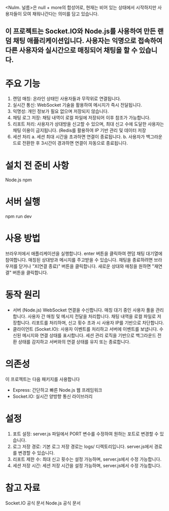 <Nulm. 널름>은 null + more의 합성어로, 
현재는 비어 있는 상태에서 시작하지만 사용자들이 모여 채워나간다는 의미를 담고 있습니다.

이 프로젝트는 Socket.IO와 Node.js를 사용하여 만든 랜덤 채팅 애플리케이션입니다. 
사용자는 익명으로 접속하여 다른 사용자와 실시간으로 매칭되어 채팅을 할 수 있습니다.
------------------------------------------------------------------------
# 주요 기능
1. 랜덤 매칭: 온라인 상태인 사용자들과 무작위로 연결됩니다.
2. 실시간 통신: WebSocket 기술을 활용하여 메시지가 즉시 전달됩니다.
3. 익명성: 개인 정보가 필요 없으며 저장되지 않습니다.
4.  채팅 로그 저장: 채팅 내역이 로컬 파일에 저장되어 이후 참조가 가능합니다.
5. 리포트 처리: 사용자가 상대방을 신고할 수 있으며, 최대 신고 수에 도달한 사용자는 채팅 이용이 금지됩니다. (Redis를 활용하여 IP 기반 관리 및 데이터 저장
6. 세션 처리
   a. 세션 최대 시간을 초과하면 연결이 종료됩니다.
   b. 사용자가 백그라운드로 전환한 후 3시간이 경과하면 연결이 자동으로 종료됩니다.


# 설치 전 준비 사항
Node.js
npm

# 서버 실행
npm run dev

# 사용 방법
브라우저에서 애플리케이션을 실행합니다.
enter 버튼을 클릭하여 랜덤 채팅 대기열에 참여합니다.
매칭된 상대방과 메시지를 주고받을 수 있습니다.
채팅을 종료하려면 브라우저를 닫거나 "X(연결 종료)" 버튼을 클릭합니다.
새로운 상대와 매칭을 원하면 "재연결" 버튼을 클릭합니다. 


# 동작 원리
- 서버 (Node.js)
WebSocket 연결을 수신합니다.
매칭 대기 중인 사용자 풀을 관리합니다.
사용자 간 매칭 및 메시지 전달을 처리합니다.
채팅 내역을 로컬 파일로 저장합니다.
리포트를 처리하며, 신고 횟수 초과 시 사용자 IP를 기반으로 차단합니다.
- 클라이언트 (Socket.IO):
사용자 이벤트를 처리하고 서버에 이벤트를 보냅니다.
수신된 메시지와 연결 상태를 표시합니다.
세션 관리 로직을 기반으로 백그라운드 전환 상태를 감지하고 서버와의 연결 상태를 유지 또는 종료합니다.



# 의존성
이 프로젝트는 다음 패키지를 사용합니다
- Express: 간단하고 빠른 Node.js 웹 프레임워크
- Socket.IO: 실시간 양방향 통신 라이브러리



# 설정
1. 포트 설정: server.js 파일에서 PORT 변수를 수정하여 원하는 포트로 변경할 수 있습니다.
2. 로그 저장 경로: 기본 로그 저장 경로는 logs/ 디렉토리입니다. server.js에서 경로를 변경할 수 있습니다.
3. 리포트 제한 수: 최대 신고 횟수는 설정 가능하며, server.js에서 수정 가능합니다.
4. 세션 저장 시간: 세션 저장 시간을 설정 가능하며, server.js에서 수정 가능합니다.

# 참고 자료
Socket.IO 공식 문서
Node.js 공식 문서
